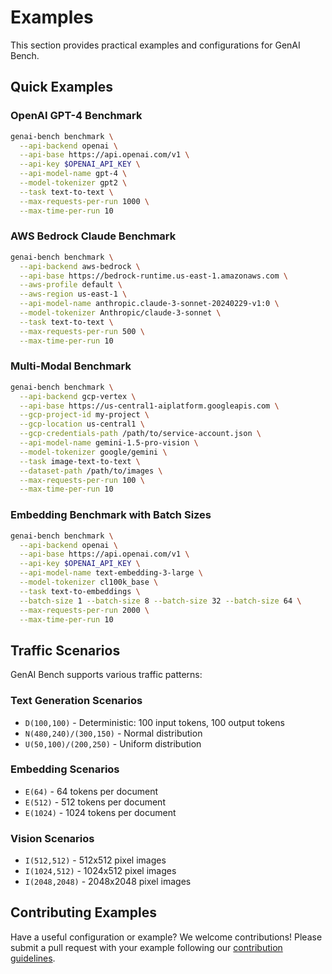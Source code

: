 # Examples

This section provides practical examples and configurations for GenAI Bench.

## Quick Examples

### OpenAI GPT-4 Benchmark

```bash
genai-bench benchmark \
  --api-backend openai \
  --api-base https://api.openai.com/v1 \
  --api-key $OPENAI_API_KEY \
  --api-model-name gpt-4 \
  --model-tokenizer gpt2 \
  --task text-to-text \
  --max-requests-per-run 1000 \
  --max-time-per-run 10
```

### AWS Bedrock Claude Benchmark

```bash
genai-bench benchmark \
  --api-backend aws-bedrock \
  --api-base https://bedrock-runtime.us-east-1.amazonaws.com \
  --aws-profile default \
  --aws-region us-east-1 \
  --api-model-name anthropic.claude-3-sonnet-20240229-v1:0 \
  --model-tokenizer Anthropic/claude-3-sonnet \
  --task text-to-text \
  --max-requests-per-run 500 \
  --max-time-per-run 10
```

### Multi-Modal Benchmark

```bash
genai-bench benchmark \
  --api-backend gcp-vertex \
  --api-base https://us-central1-aiplatform.googleapis.com \
  --gcp-project-id my-project \
  --gcp-location us-central1 \
  --gcp-credentials-path /path/to/service-account.json \
  --api-model-name gemini-1.5-pro-vision \
  --model-tokenizer google/gemini \
  --task image-text-to-text \
  --dataset-path /path/to/images \
  --max-requests-per-run 100 \
  --max-time-per-run 10
```

### Embedding Benchmark with Batch Sizes

```bash
genai-bench benchmark \
  --api-backend openai \
  --api-base https://api.openai.com/v1 \
  --api-key $OPENAI_API_KEY \
  --api-model-name text-embedding-3-large \
  --model-tokenizer cl100k_base \
  --task text-to-embeddings \
  --batch-size 1 --batch-size 8 --batch-size 32 --batch-size 64 \
  --max-requests-per-run 2000 \
  --max-time-per-run 10
```

## Traffic Scenarios

GenAI Bench supports various traffic patterns:

### Text Generation Scenarios

- `D(100,100)` - Deterministic: 100 input tokens, 100 output tokens
- `N(480,240)/(300,150)` - Normal distribution
- `U(50,100)/(200,250)` - Uniform distribution

### Embedding Scenarios

- `E(64)` - 64 tokens per document
- `E(512)` - 512 tokens per document
- `E(1024)` - 1024 tokens per document

### Vision Scenarios

- `I(512,512)` - 512x512 pixel images
- `I(1024,512)` - 1024x512 pixel images
- `I(2048,2048)` - 2048x2048 pixel images

## Contributing Examples

Have a useful configuration or example? We welcome contributions! Please submit a pull request with your example following our [contribution guidelines](../development/contributing.md).